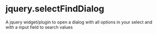 jquery.selectFindDialog
=======================

A jquery widget/plugin to open a dialog with all options in your select and with a input field to search values 
